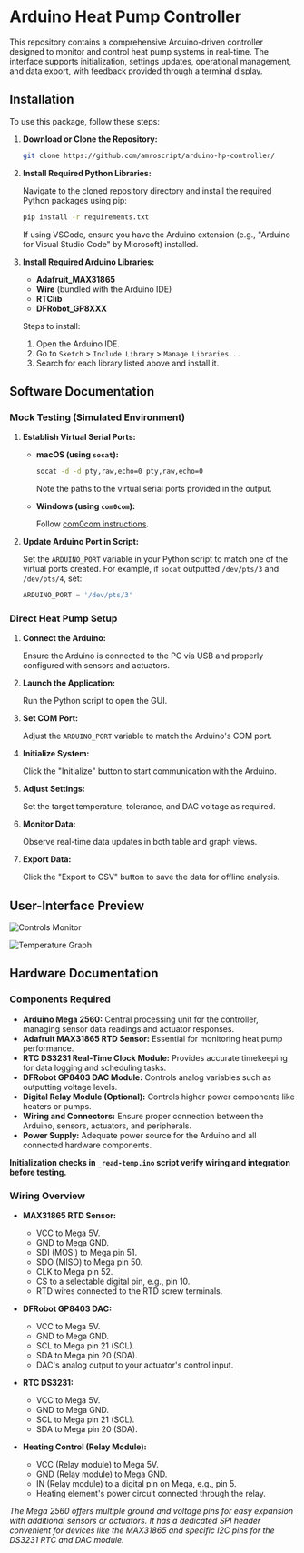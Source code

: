 # Arduino Heat Pump Controller

This repository contains a comprehensive Arduino-driven controller designed to monitor and control heat pump systems in real-time. The interface supports initialization, settings updates, operational management, and data export, with feedback provided through a terminal display.

## Installation 

To use this package, follow these steps:

1. **Download or Clone the Repository:**

    ```bash
    git clone https://github.com/amroscript/arduino-hp-controller/
    ```

2. **Install Required Python Libraries:**
   
    Navigate to the cloned repository directory and install the required Python packages using pip:

    ```bash
    pip install -r requirements.txt
    ```

    If using VSCode, ensure you have the Arduino extension (e.g., "Arduino for Visual Studio Code" by Microsoft) installed.

3. **Install Required Arduino Libraries:**

    - **Adafruit_MAX31865**
    - **Wire** (bundled with the Arduino IDE)
    - **RTClib**
    - **DFRobot_GP8XXX**

    Steps to install:
    
    1. Open the Arduino IDE.
    2. Go to `Sketch` > `Include Library` > `Manage Libraries...`
    3. Search for each library listed above and install it.

## Software Documentation

### Mock Testing (Simulated Environment)

1. **Establish Virtual Serial Ports:**

    - **macOS (using `socat`):**

        ```bash
        socat -d -d pty,raw,echo=0 pty,raw,echo=0
        ```

        Note the paths to the virtual serial ports provided in the output.

    - **Windows (using `com0com`):**

        Follow [com0com instructions](https://com0com.sourceforge.net/).

2. **Update Arduino Port in Script:**

    Set the `ARDUINO_PORT` variable in your Python script to match one of the virtual ports created. For example, if `socat` outputted `/dev/pts/3` and `/dev/pts/4`, set:

    ```python
    ARDUINO_PORT = '/dev/pts/3'
    ```

### Direct Heat Pump Setup

1. **Connect the Arduino:**
   
    Ensure the Arduino is connected to the PC via USB and properly configured with sensors and actuators.

2. **Launch the Application:**

    Run the Python script to open the GUI.

3. **Set COM Port:**

    Adjust the `ARDUINO_PORT` variable to match the Arduino's COM port.

4. **Initialize System:**

    Click the "Initialize" button to start communication with the Arduino.

5. **Adjust Settings:**

    Set the target temperature, tolerance, and DAC voltage as required.

6. **Monitor Data:**

    Observe real-time data updates in both table and graph views.

7. **Export Data:**

    Click the "Export to CSV" button to save the data for offline analysis.

## User-Interface Preview

![Controls Monitor](https://github.com/amroscript/arduino-hp-controller/assets/163342561/29833f88-8ce5-4f73-8e11-02725690f3c1)

![Temperature Graph](https://github.com/amroscript/arduino-hp-controller/assets/163342561/e670c02f-aac0-450f-af79-779538deb5a3)

## Hardware Documentation

### Components Required

- **Arduino Mega 2560:** Central processing unit for the controller, managing sensor data readings and actuator responses.
- **Adafruit MAX31865 RTD Sensor:** Essential for monitoring heat pump performance.
- **RTC DS3231 Real-Time Clock Module:** Provides accurate timekeeping for data logging and scheduling tasks.
- **DFRobot GP8403 DAC Module:** Controls analog variables such as outputting voltage levels.
- **Digital Relay Module (Optional):** Controls higher power components like heaters or pumps.
- **Wiring and Connectors:** Ensure proper connection between the Arduino, sensors, actuators, and peripherals.
- **Power Supply:** Adequate power source for the Arduino and all connected hardware components.

**Initialization checks in `_read-temp.ino` script verify wiring and integration before testing.**

### Wiring Overview

- **MAX31865 RTD Sensor:**
  
  - VCC to Mega 5V.
  - GND to Mega GND.
  - SDI (MOSI) to Mega pin 51.
  - SDO (MISO) to Mega pin 50.
  - CLK to Mega pin 52.
  - CS to a selectable digital pin, e.g., pin 10.
  - RTD wires connected to the RTD screw terminals.

- **DFRobot GP8403 DAC:**

  - VCC to Mega 5V.
  - GND to Mega GND.
  - SCL to Mega pin 21 (SCL).
  - SDA to Mega pin 20 (SDA).
  - DAC's analog output to your actuator's control input.

- **RTC DS3231:**

  - VCC to Mega 5V.
  - GND to Mega GND.
  - SCL to Mega pin 21 (SCL).
  - SDA to Mega pin 20 (SDA).

- **Heating Control (Relay Module):**

  - VCC (Relay module) to Mega 5V.
  - GND (Relay module) to Mega GND.
  - IN (Relay module) to a digital pin on Mega, e.g., pin 5.
  - Heating element's power circuit connected through the relay.

_The Mega 2560 offers multiple ground and voltage pins for easy expansion with additional sensors or actuators. It has a dedicated SPI header convenient for devices like the MAX31865 and specific I2C pins for the DS3231 RTC and DAC module._
